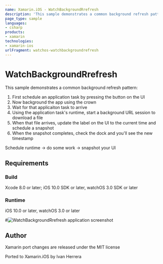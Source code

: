 ```yaml
---
name: Xamarin.iOS - WatchBackgroundRrefresh
description: 'This sample demonstrates a common background refresh pattern: 1. First schedule an application task by pressing the button on the UI 2. Now...'
page_type: sample
languages:
- csharp
products:
- xamarin
technologies:
- xamarin-ios
urlFragment: watchos-watchbackgroundrefresh
---
```

# WatchBackgroundRrefresh

This sample demonstrates a common background refresh pattern:

1.  First schedule an application task by pressing the button on the UI
2.  Now background the app using the crown
3.  Wait for that applicaiton task to arrive
4.  Using the application task's runtime, start a background URL session to download a file
5.  When that file arrives, update the label on the UI to the current time and schedule a snapshot
6.  When the snapshot completes, check the dock and you'll see the new timestamp

Schedule runtime -> do some work -> snapshot your UI

## Requirements

### Build

Xcode 8.0 or later; iOS 10.0 SDK or later, watchOS 3.0 SDK or later

### Runtime

iOS 10.0 or later, watchOS 3.0 or later

#![WatchBackgroundRrefresh application screenshot](Screenshots/WatchScreenshot.png "WatchBackgroundRrefresh application screenshot")

## Author
Xamarin port changes are released under the MIT license

Ported to Xamarin.iOS by Ivan Herrera
